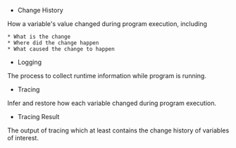 - Change History

How a variable's value changed during program execution, including

    * What is the change
    * Where did the change happen
    * What caused the change to happen 

- Logging

The process to collect runtime information while program is running.

- Tracing

Infer and restore how each variable changed during program execution.

- Tracing Result

The output of tracing which at least contains the change history of variables of interest.
